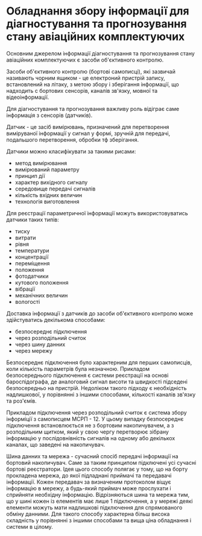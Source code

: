 Обладнання збору інформації для діагностування та прогнозування стану авіаційних комплектуючих
=================

Основним джерелом інформації діагностування та прогнозування стану авіаційних комплектуючих є засоби об'єктивного контролю.

Засоби об'єктивного контролю (бортові самописці), які зазвичай називають чорним ящиком - це електроний пристрій запису, встановлений на літаку, з метою збору і зберігання інформації, що надходить с бортових сенсорів, каналів зв'язку, мовної та відеоінформації.

Для діагностування та прогнозування важливу роль відіграє саме інформація з сенсорів (датчиків).

Датчик - це засіб вимірювань, призначений для перетворення виміруваної інформації у сигнал у формі, зручній для передачі, подальшого перетворення, обробки тф зберігання.

Датчики можно класифікувати за такими рисами:

- метод вимірювання
- вимірюваний параметру
- принцип дії
- характер вихідного сигналу
- середовище передачі сигналів
- кількість вхідних величин
- технологія виготовлення

Для реєстрації параметричної інформації можуть використовуватись датчики таких типів:

- тиску
- витрати
- рівня
- температури
- концентрації
- переміщення
- положення
- фотодатчики
- кутового положення
- вібрації
- механічних величин
- вологості

Доставка інформації з датчиків до засоби об'єктивного контролю може здійстуватись декількома способами:

- безпосереднє підключення
- через розподільний считок
- через шину данних
- через мережу

Безпосереднє підключення було характерним для перших самописців, коли кількість параметрів була незначною. Прикладом безпосереднього підключення є системи реєстрації на основі бароспідографа, де аналоговий сигнал висоти та швидкості підседені безпосередньо на пристрій. Недоліком такого підходу є необхідність надлишкової, у порівнянні з іншими способами, кількості каналів зв'язку та роз'ємів.  

Прикладом підключення через розподільний считок є система збору інформіції з самописцем МСРП - 12. У цьому випадку безпосереднє підключення встановлюється не з бортовим накопичувачем, а з розподільним щитком, який у свою чергу перетворює зібрану інформацію у послідовнівність сигналів на одному або декількох каналах, що заведені на накопичувач.

Шина данних та мережа - сучасний спосіб передачі інформації на бортовий накопичувач. Саме за таким принципом підключені усі сучасні бортові реєстратори. Ідея цього способу полягає у тому, що на борту прокладена мережа, до якої підладнані приймачі та передавачі інформації. Кожен передавач за визначеним протоколом віщує інформацію в мережу, а будь-який приймач може прослухати і сприйняти необхідну інформацію. Відрізняються шина та мережа тим, що у шині кожен із елементів має лише 1 підключення, а у мережі деякі елементи можуть мати надлишкові підключення для спрямованого обміну данними. Для такого способу характерна більш висока складність у порівнянні з іншими способами та вища ціна обладнання і системи в цілому.
